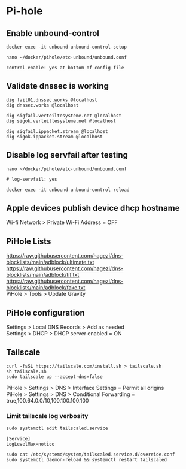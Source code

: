 # Pi-hole

## Enable unbound-control
~~~
docker exec -it unbound unbound-control-setup  
~~~

~~~
nano ~/docker/pihole/etc-unbound/unbound.conf
~~~

~~~
control-enable: yes at bottom of config file  
~~~

## Validate dnssec is working
~~~
dig fail01.dnssec.works @localhost
dig dnssec.works @localhost
~~~

~~~
dig sigfail.verteiltesysteme.net @localhost
dig sigok.verteiltesysteme.net @localhost
~~~

~~~
dig sigfail.ippacket.stream @localhost
dig sigok.ippacket.stream @localhost
~~~

## Disable log servfail after testing
~~~
nano ~/docker/pihole/etc-unbound/unbound.conf
~~~

~~~
# log-servfail: yes
~~~

~~~
docker exec -it unbound unbound-control reload
~~~

## Apple devices publish device dhcp hostname
Wi-fi Network > Private Wi-Fi Address = OFF  

## PiHole Lists
https://raw.githubusercontent.com/hagezi/dns-blocklists/main/adblock/ultimate.txt  
https://raw.githubusercontent.com/hagezi/dns-blocklists/main/adblock/tif.txt  
https://raw.githubusercontent.com/hagezi/dns-blocklists/main/adblock/fake.txt  
PiHole > Tools > Update Gravity  

## PiHole configuration
Settings > Local DNS Records > Add as needed  
Settings > DHCP > DHCP server enabled = ON  

## Tailscale
~~~
curl -fsSL https://tailscale.com/install.sh > tailscale.sh
sh tailscale.sh
sudo tailscale up --accept-dns=false
~~~

PiHole > Settings > DNS > Interface Settings = Permit all origins  
PiHole > Settings > DNS > Conditional Forwarding = true,100.64.0.0/10,100.100.100.100  

### Limit tailscale log verbosity
~~~
sudo systemctl edit tailscaled.service
~~~

~~~
[Service]
LogLevelMax=notice
~~~

~~~
sudo cat /etc/systemd/system/tailscaled.service.d/override.conf
sudo systemctl daemon-reload && systemctl restart tailscaled
~~~
